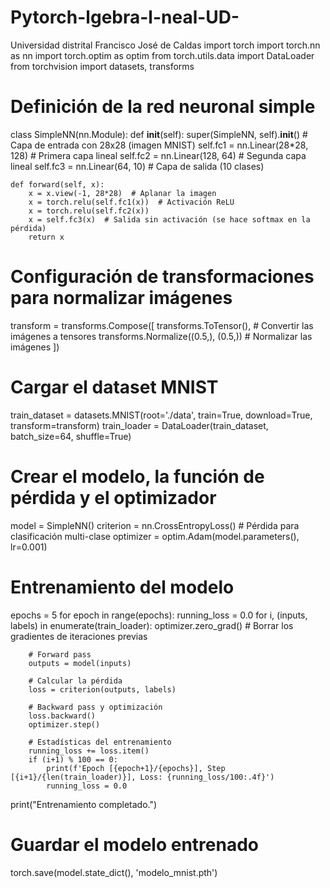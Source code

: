 # Pytorch-lgebra-l-neal-UD-
Universidad distrital Francisco José de Caldas 
import torch
import torch.nn as nn
import torch.optim as optim
from torch.utils.data import DataLoader
from torchvision import datasets, transforms

# Definición de la red neuronal simple
class SimpleNN(nn.Module):
    def __init__(self):
        super(SimpleNN, self).__init__()
        # Capa de entrada con 28x28 (imagen MNIST)
        self.fc1 = nn.Linear(28*28, 128)  # Primera capa lineal
        self.fc2 = nn.Linear(128, 64)     # Segunda capa lineal
        self.fc3 = nn.Linear(64, 10)      # Capa de salida (10 clases)

    def forward(self, x):
        x = x.view(-1, 28*28)  # Aplanar la imagen
        x = torch.relu(self.fc1(x))  # Activación ReLU
        x = torch.relu(self.fc2(x))
        x = self.fc3(x)  # Salida sin activación (se hace softmax en la pérdida)
        return x

# Configuración de transformaciones para normalizar imágenes
transform = transforms.Compose([
    transforms.ToTensor(),  # Convertir las imágenes a tensores
    transforms.Normalize((0.5,), (0.5,))  # Normalizar las imágenes
])

# Cargar el dataset MNIST
train_dataset = datasets.MNIST(root='./data', train=True, download=True, transform=transform)
train_loader = DataLoader(train_dataset, batch_size=64, shuffle=True)

# Crear el modelo, la función de pérdida y el optimizador
model = SimpleNN()
criterion = nn.CrossEntropyLoss()  # Pérdida para clasificación multi-clase
optimizer = optim.Adam(model.parameters(), lr=0.001)

# Entrenamiento del modelo
epochs = 5
for epoch in range(epochs):
    running_loss = 0.0
    for i, (inputs, labels) in enumerate(train_loader):
        optimizer.zero_grad()  # Borrar los gradientes de iteraciones previas

        # Forward pass
        outputs = model(inputs)
        
        # Calcular la pérdida
        loss = criterion(outputs, labels)
        
        # Backward pass y optimización
        loss.backward()
        optimizer.step()

        # Estadísticas del entrenamiento
        running_loss += loss.item()
        if (i+1) % 100 == 0:
            print(f'Epoch [{epoch+1}/{epochs}], Step [{i+1}/{len(train_loader)}], Loss: {running_loss/100:.4f}')
            running_loss = 0.0

print("Entrenamiento completado.")

# Guardar el modelo entrenado
torch.save(model.state_dict(), 'modelo_mnist.pth')
